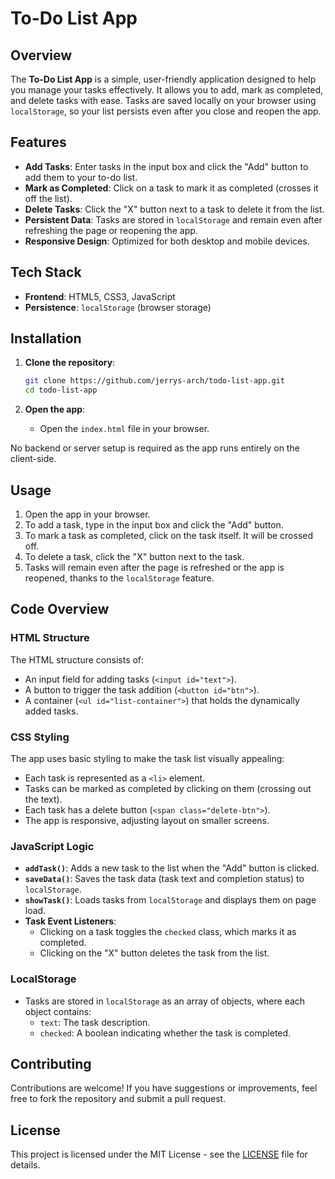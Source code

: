 # To-Do List App

## Overview

The **To-Do List App** is a simple, user-friendly application designed to help you manage your tasks effectively. It allows you to add, mark as completed, and delete tasks with ease. Tasks are saved locally on your browser using `localStorage`, so your list persists even after you close and reopen the app.

## Features

- **Add Tasks**: Enter tasks in the input box and click the "Add" button to add them to your to-do list.
- **Mark as Completed**: Click on a task to mark it as completed (crosses it off the list).
- **Delete Tasks**: Click the "X" button next to a task to delete it from the list.
- **Persistent Data**: Tasks are stored in `localStorage` and remain even after refreshing the page or reopening the app.
- **Responsive Design**: Optimized for both desktop and mobile devices.

## Tech Stack

- **Frontend**: HTML5, CSS3, JavaScript
- **Persistence**: `localStorage` (browser storage)

## Installation

1. **Clone the repository**:
    ```bash
    git clone https://github.com/jerrys-arch/todo-list-app.git
    cd todo-list-app
    ```

2. **Open the app**:
   - Open the `index.html` file in your browser.

No backend or server setup is required as the app runs entirely on the client-side.

## Usage

1. Open the app in your browser.
2. To add a task, type in the input box and click the "Add" button.
3. To mark a task as completed, click on the task itself. It will be crossed off.
4. To delete a task, click the "X" button next to the task.
5. Tasks will remain even after the page is refreshed or the app is reopened, thanks to the `localStorage` feature.

## Code Overview

### HTML Structure

The HTML structure consists of:
- An input field for adding tasks (`<input id="text">`).
- A button to trigger the task addition (`<button id="btn">`).
- A container (`<ul id="list-container">`) that holds the dynamically added tasks.

### CSS Styling

The app uses basic styling to make the task list visually appealing:
- Each task is represented as a `<li>` element.
- Tasks can be marked as completed by clicking on them (crossing out the text).
- Each task has a delete button (`<span class="delete-btn">`).
- The app is responsive, adjusting layout on smaller screens.

### JavaScript Logic

- **`addTask()`**: Adds a new task to the list when the "Add" button is clicked.
- **`saveData()`**: Saves the task data (task text and completion status) to `localStorage`.
- **`showTask()`**: Loads tasks from `localStorage` and displays them on page load.
- **Task Event Listeners**:
  - Clicking on a task toggles the `checked` class, which marks it as completed.
  - Clicking on the "X" button deletes the task from the list.

### LocalStorage

- Tasks are stored in `localStorage` as an array of objects, where each object contains:
  - `text`: The task description.
  - `checked`: A boolean indicating whether the task is completed.

## Contributing

Contributions are welcome! If you have suggestions or improvements, feel free to fork the repository and submit a pull request.

## License

This project is licensed under the MIT License - see the [LICENSE](LICENSE) file for details.
